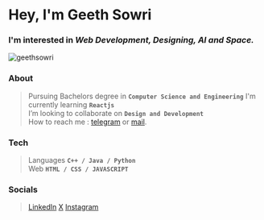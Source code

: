 # Hey, I'm Geeth Sowri

### I'm interested in _Web Development, Designing, AI and Space._
<p align="left"> <img src="https://komarev.com/ghpvc/?username=geethsowri&label=Profile%20views&color=02559e&style=flat" alt="geethsowri" /> </p>

### About
> Pursuing Bachelors degree in **`Computer Science and Engineering`**
> I'm currently learning **`Reactjs`**<br>
> I’m looking to collaborate on **`Design and Development`**<br>
> How to reach me : [telegram](https://t.me/geethsowri) or [mail](mailto:nainalageethsowri@gmail.com).
### Tech
> Languages  **`C++ / Java / Python`** <br>
> Web       **`HTML / CSS / JAVASCRIPT`**
### Socials 
> [LinkedIn](https://www.linkedin.com/in/nainala-geeth-sowri-76975b247/) [X](https://x.com/geethsowrin?t=_PXXJh3eZjjEvNkIatGa5Q&s=35) [Instagram](https://www.instagram.com/geethsowri/)

